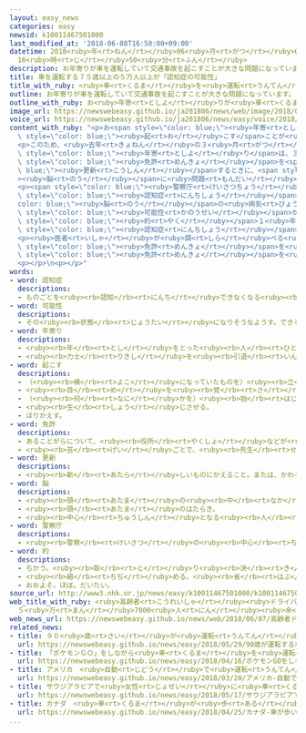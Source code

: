 ```yaml
---
layout: easy_news
categories: easy
newsid: k10011467501000
last_modified_at: '2018-06-08T16:50:00+09:00'
datetime: 2018<ruby>年<rt>ねん</rt></ruby>06<ruby>月<rt>がつ</rt></ruby>08<ruby>日<rt>にち</rt></ruby>
  16<ruby>時<rt>じ</rt></ruby>50<ruby>分<rt>ふん</rt></ruby>
description: お年寄りが車を運転していて交通事故を起こすことが大きな問題になっています。
title: 車を運転する７５歳以上の５万人以上が「認知症の可能性」
title_with_ruby: <ruby>車<rt>くるま</rt></ruby>を<ruby>運転<rt>うんてん</rt></ruby>する７５<ruby>歳<rt>さい</rt></ruby><ruby>以上<rt>いじょう</rt></ruby>の５<ruby>万<rt>まん</rt></ruby><ruby>人<rt>にん</rt></ruby><ruby>以上<rt>いじょう</rt></ruby>が「<ruby>認知症<rt>にんちしょう</rt></ruby>の<ruby>可能性<rt>かのうせい</rt></ruby>」
outline: お年寄りが車を運転していて交通事故を起こすことが大きな問題になっています。
outline_with_ruby: お<ruby>年寄<rt>としよ</rt></ruby>りが<ruby>車<rt>くるま</rt></ruby>を<ruby>運転<rt>うんてん</rt></ruby>していて<ruby>交通事故<rt>こうつうじこ</rt></ruby>を<ruby>起<rt>お</rt></ruby>こすことが<ruby>大<rt>おお</rt></ruby>きな<ruby>問題<rt>もんだい</rt></ruby>になっています。
image_url: https://newswebeasy.github.io/ja201806/news/web/image/2018/06/07/K10011467501_1806071112_1806071114_01_02.jpg
voice_url: https://newswebeasy.github.io/ja201806/news/easy/voice/2018/06/08/k10011467501000.mp4
content_with_ruby: "<p>お<span style=\"color: blue;\"><ruby>年寄<rt>としよ</rt></ruby>り</span>が<ruby>車<rt>くるま</rt></ruby>を<ruby>運転<rt>うんてん</rt></ruby>していて<ruby>交通事故<rt>こうつうじこ</rt></ruby>を<span\
  \ style=\"color: blue;\"><ruby>起<rt>お</rt></ruby>こす</span>ことが<ruby>大<rt>おお</rt></ruby>きな<ruby>問題<rt>もんだい</rt></ruby>になっています。</p>\n\
  <p>このため、<ruby>去年<rt>きょねん</rt></ruby>の３<ruby>月<rt>がつ</rt></ruby>に<ruby>法律<rt>ほうりつ</rt></ruby>が<ruby>変<rt>か</rt></ruby>わりました。<ruby>車<rt>くるま</rt></ruby>を<ruby>運転<rt>うんてん</rt></ruby>する７５<ruby>歳<rt>さい</rt></ruby><ruby>以上<rt>いじょう</rt></ruby>のお<span\
  \ style=\"color: blue;\"><ruby>年寄<rt>としよ</rt></ruby>り</span>は、３<ruby>年<rt>ねん</rt></ruby>に１<ruby>回<rt>かい</rt></ruby><ruby>車<rt>くるま</rt></ruby>の<span\
  \ style=\"color: blue;\"><ruby>免許<rt>めんきょ</rt></ruby></span>を<span style=\"color:\
  \ blue;\"><ruby>更新<rt>こうしん</rt></ruby></span>するときに、<span style=\"color: blue;\"\
  ><ruby>脳<rt>のう</rt></ruby></span>に<ruby>問題<rt>もんだい</rt></ruby>がないか<ruby>調<rt>しら</rt></ruby>べるテストを<ruby>受<rt>う</rt></ruby>けることになりました。</p>\n\
  <p><span style=\"color: blue;\"><ruby>警察庁<rt>けいさつちょう</rt></ruby></span>によると、このテストで「<span\
  \ style=\"color: blue;\"><ruby>認知症<rt>にんちしょう</rt></ruby></span>」という<span style=\"\
  color: blue;\"><ruby>脳<rt>のう</rt></ruby></span>の<ruby>病気<rt>びょうき</rt></ruby>の<span\
  \ style=\"color: blue;\"><ruby>可能性<rt>かのうせい</rt></ruby></span>があると<ruby>言<rt>い</rt></ruby>われた<ruby>人<rt>ひと</rt></ruby>は<span\
  \ style=\"color: blue;\"><ruby>約<rt>やく</rt></ruby></span>１<ruby>年<rt>ねん</rt></ruby>で５<ruby>万<rt>まん</rt></ruby>７０９９<ruby>人<rt>にん</rt></ruby>いました。そして、この<ruby>中<rt>なか</rt></ruby>の１８９２<ruby>人<rt>にん</rt></ruby>が、<ruby>医者<rt>いしゃ</rt></ruby>が<ruby>調<rt>しら</rt></ruby>べて<span\
  \ style=\"color: blue;\"><ruby>認知症<rt>にんちしょう</rt></ruby></span>だとわかりました。<ruby>警察<rt>けいさつ</rt></ruby>は、この<ruby>人<rt>ひと</rt></ruby>たちに<ruby>車<rt>くるま</rt></ruby>の<ruby>運転<rt>うんてん</rt></ruby>をさせないようにしました。</p>\n\
  <p><ruby>医者<rt>いしゃ</rt></ruby>が<ruby>調<rt>しら</rt></ruby>べる<ruby>前<rt>まえ</rt></ruby>に、<ruby>自分<rt>じぶん</rt></ruby>で<ruby>運転<rt>うんてん</rt></ruby>をやめることを<ruby>決<rt>き</rt></ruby>めて、<ruby>警察<rt>けいさつ</rt></ruby>に<span\
  \ style=\"color: blue;\"><ruby>免許<rt>めんきょ</rt></ruby></span>を<ruby>返<rt>かえ</rt></ruby>した<ruby>人<rt>ひと</rt></ruby>は１<ruby>万<rt>まん</rt></ruby>３５６３<ruby>人<rt>にん</rt></ruby>いました。<ruby>自分<rt>じぶん</rt></ruby>の<ruby>運転<rt>うんてん</rt></ruby>が<ruby>心配<rt>しんぱい</rt></ruby>になって、<ruby>去年<rt>きょねん</rt></ruby><ruby>警察<rt>けいさつ</rt></ruby>に<span\
  \ style=\"color: blue;\"><ruby>免許<rt>めんきょ</rt></ruby></span>を<ruby>返<rt>かえ</rt></ruby>した７５<ruby>歳<rt>さい</rt></ruby><ruby>以上<rt>いじょう</rt></ruby>の<ruby>人<rt>ひと</rt></ruby>は<ruby>全部<rt>ぜんぶ</rt></ruby>で２５<ruby>万<rt>まん</rt></ruby>３９３７<ruby>人<rt>にん</rt></ruby>いました。おととしの１．５<ruby>倍<rt>ばい</rt></ruby>に<ruby>増<rt>ふ</rt></ruby>えて、<ruby>今<rt>いま</rt></ruby>まででいちばん<ruby>多<rt>おお</rt></ruby>くなりました。</p>\n\
  <p></p>\n<p></p>"
words:
- word: 認知症
  descriptions:
  - ものごとを<ruby><rb>認知</rb><rt>にんち</rt></ruby>できなくなる<ruby><rb>病気</rb><rt>びょうき</rt></ruby>。
- word: 可能性
  descriptions:
  - その<ruby><rb>状態</rb><rt>じょうたい</rt></ruby>になりそうなようす。できそうなようす。
- word: 年寄り
  descriptions:
  - <ruby><rb>年</rb><rt>とし</rt></ruby>をとった<ruby><rb>人</rb><rt>ひと</rt></ruby>。<ruby><rb>老人</rb><rt>ろうじん</rt></ruby>。
  - <ruby><rb>力士</rb><rt>りきし</rt></ruby>を<ruby><rb>引退</rb><rt>いんたい</rt></ruby>して、<ruby><rb>日本</rb><rt>にほん</rt></ruby><ruby><rb>相撲</rb><rt>すもう</rt></ruby><ruby><rb>協会</rb><rt>きょうかい</rt></ruby>の<ruby><rb>役員</rb><rt>やくいん</rt></ruby>になった<ruby><rb>人</rb><rt>ひと</rt></ruby>。
- word: 起こす
  descriptions:
  - （<ruby><rb>横</rb><rt>よこ</rt></ruby>になっていたものを）<ruby><rb>立</rb><rt>た</rt></ruby>たせる。
  - <ruby><rb>目</rb><rt>め</rt></ruby>を<ruby><rb>覚</rb><rt>さ</rt></ruby>まさせる。
  - （<ruby><rb>何</rb><rt>なに</rt></ruby>かを）<ruby><rb>始</rb><rt>はじ</rt></ruby>める。
  - <ruby><rb>生</rb><rt>しょう</rt></ruby>じさせる。
  - ほりかえす。
- word: 免許
  descriptions:
  - あることがらについて、<ruby><rb>役所</rb><rt>やくしょ</rt></ruby>などが<ruby><rb>許</rb><rt>ゆる</rt></ruby>しをあたえること。
  - <ruby><rb>芸</rb><rt>げい</rt></ruby>ごとで、<ruby><rb>先生</rb><rt>せんせい</rt></ruby>が<ruby><rb>弟子</rb><rt>でし</rt></ruby>にあたえる<ruby><rb>資格</rb><rt>しかく</rt></ruby>。
- word: 更新
  descriptions:
  - <ruby><rb>新</rb><rt>あたら</rt></ruby>しいものにかえること。または、かわること。
- word: 脳
  descriptions:
  - <ruby><rb>頭</rb><rt>あたま</rt></ruby>の<ruby><rb>中</rb><rt>なか</rt></ruby>にあって、<ruby><rb>考</rb><rt>かんが</rt></ruby>えたり<ruby><rb>体</rb><rt>からだ</rt></ruby>を<ruby><rb>動</rb><rt>うご</rt></ruby>かしたりするはたらきを<ruby><rb>受</rb><rt>う</rt></ruby>け<ruby><rb>持</rb><rt>も</rt></ruby>つところ。
  - <ruby><rb>頭</rb><rt>あたま</rt></ruby>のはたらき。
  - <ruby><rb>中心</rb><rt>ちゅうしん</rt></ruby>となる<ruby><rb>人</rb><rt>ひと</rt></ruby>。
- word: 警察庁
  descriptions:
  - <ruby><rb>警察</rb><rt>けいさつ</rt></ruby>の<ruby><rb>中心</rb><rt>ちゅうしん</rt></ruby>となって、<ruby><rb>各地</rb><rt>かくち</rt></ruby>の<ruby><rb>警察</rb><rt>けいさつ</rt></ruby>を<ruby><rb>指揮</rb><rt>しき</rt></ruby>する<ruby><rb>役所</rb><rt>やくしょ</rt></ruby>。
- word: 約
  descriptions:
  - ちかう。<ruby><rb>取</rb><rt>と</rt></ruby>り<ruby><rb>決</rb><rt>き</rt></ruby>める。
  - <ruby><rb>縮</rb><rt>ちぢ</rt></ruby>める。<ruby><rb>省</rb><rt>はぶ</rt></ruby>く。<ruby><rb>簡単</rb><rt>かんたん</rt></ruby>にする。
  - おおよそ。ほぼ。だいたい。
source_url: http://www3.nhk.or.jp/news/easy/k10011467501000/k10011467501000.html
web_title_with_ruby: <ruby>高齢者<rt>こうれいしゃ</rt></ruby><ruby>ドライバー<rt>どらいばー</rt></ruby>
  ５<ruby>万<rt>まん</rt></ruby>7000<ruby>人<rt>にん</rt></ruby><ruby>余<rt>よ</rt></ruby>「<ruby>認知<rt>にんち</rt></ruby><ruby>症<rt>しょう</rt></ruby>のおそれ」
web_news_url: https://newswebeasy.github.io/news/web/2018/06/07/高齢者ドライバー-5万7000人余認知症のおそれ
related_news:
- title: ９０<ruby>歳<rt>さい</rt></ruby>が<ruby>運転<rt>うんてん</rt></ruby>する<ruby>車<rt>くるま</rt></ruby>の<ruby>事故<rt>じこ</rt></ruby>で<ruby>１人<rt>ひとり</rt></ruby>が<ruby>亡<rt>な</rt></ruby>くなって３<ruby>人<rt>にん</rt></ruby>がけが
  url: https://newswebeasy.github.io/news/easy/2018/05/29/90歳が運転する車の事故で1人が亡くなって3人がけが
- title: 「ポケモンＧＯ」をしながら<ruby>車<rt>くるま</rt></ruby>を<ruby>運転<rt>うんてん</rt></ruby>して<ruby>事故<rt>じこ</rt></ruby>　<ruby>１人<rt>ひとり</rt></ruby><ruby>亡<rt>な</rt></ruby>くなる
  url: https://newswebeasy.github.io/news/easy/2018/04/16/ポケモンGOをしながら車を運転して事故-1人亡くなる
- title: アメリカ　<ruby>自動<rt>じどう</rt></ruby>で<ruby>運転<rt>うんてん</rt></ruby>する<ruby>車<rt>くるま</rt></ruby>の<ruby>事故<rt>じこ</rt></ruby>で<ruby>１人<rt>ひとり</rt></ruby>が<ruby>亡<rt>な</rt></ruby>くなる
  url: https://newswebeasy.github.io/news/easy/2018/03/20/アメリカ-自動で運転する車の事故で1人が亡くなる
- title: サウジアラビアで<ruby>女性<rt>じょせい</rt></ruby>に<ruby>車<rt>くるま</rt></ruby>を<ruby>紹介<rt>しょうかい</rt></ruby>するイベント
  url: https://newswebeasy.github.io/news/easy/2018/05/17/サウジアラビアで女性に車を紹介するイベント
- title: カナダ　<ruby>車<rt>くるま</rt></ruby>が<ruby>歩<rt>ある</rt></ruby>いている<ruby>人<rt>ひと</rt></ruby>をはねて１０<ruby>人<rt>にん</rt></ruby>が<ruby>亡<rt>な</rt></ruby>くなる
  url: https://newswebeasy.github.io/news/easy/2018/04/25/カナダ-車が歩いている人をはねて10人が亡くなる
...
```

